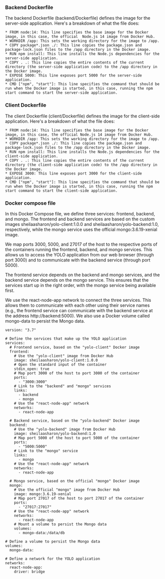 ### Backend Dockerfile
The backend Dockerfile (backend/Dockerfile) defines the image for the server-side application. Here's a breakdown of what the file does:
```
* FROM node:14: This line specifies the base image for the Docker image, in this case, the official  Node.js 14 image from Docker Hub.
* WORKDIR /app: This sets the working directory for the image to /app.
* COPY package*.json ./: This line copies the package.json and package-lock.json files to the /app directory in the Docker image.
* RUN npm install: This line installs the Node.js dependencies for the server-side application.
* COPY . .: This line copies the entire contents of the current directory (the server-side application code) to the /app directory in the Docker image.
* EXPOSE 5000: This line exposes port 5000 for the server-side application.
* CMD ["npm", "start"]: This line specifies the command that should be run when the Docker image is started, in this case, running the npm start command to start the server-side application.
```
### Client Dockerfile
The client Dockerfile (client/Dockerfile) defines the image for the client-side application. Here's a breakdown of what the file does:
```
* FROM node:14: This line specifies the base image for the Docker image, in this case, the official Node.js 14 image from Docker Hub.
* WORKDIR /app: This sets the working directory for the image to /app.
* COPY package*.json ./: This line copies the package.json and package-lock.json files to the /app directory in the Docker image.
* RUN npm install: This line installs the Node.js dependencies for the client-side application.
* COPY . .: This line copies the entire contents of the current directory (the client-side application code) to the /app directory in the Docker image.
* EXPOSE 3000: This line exposes port 3000 for the client-side application.
* CMD ["npm", "start"]: This line specifies the command that should be run when the Docker image is started, in this case, running the npm start command to start the client-side application.

```

### Docker compose file
In this Docker Compose file, we define three services: frontend, backend, and mongo. The frontend and backend services are based on the custom images sheilaasharon/yolo-client:1.0.0 and sheilaasharon/yolo-backend:1.0, respectively, while the mongo service uses the official mongo:3.6.19-xenial image.

We map ports 3000, 5000, and 27017 of the host to the respective ports of the containers running the frontend, backend, and mongo services. This allows us to access the YOLO application from our web browser (through port 3000) and to communicate with the backend service (through port 5000).

The frontend service depends on the backend and mongo services, and the backend service depends on the mongo service. This ensures that the services start up in the right order, with the mongo service being available first.

We use the react-node-app network to connect the three services. This allows them to communicate with each other using their service names (e.g., the frontend service can communicate with the backend service at the address http://backend:5000). We also use a Docker volume called mongo-data to persist the Mongo data.

```
version: "3.7"

# Define the services that make up the YOLO application
services:
  # Frontend service, based on the "yolo-client" Docker image
  frontend:
    # Use the "yolo-client" image from Docker Hub
    image: sheilaasharon/yolo-client:1.0.0
    # Open the standard input of the container
    stdin_open: true
    # Map port 3000 of the host to port 3000 of the container
    ports:
      - "3000:3000"
    # Link to the "backend" and "mongo" services
    links:
      - backend
      - mongo
    # Use the "react-node-app" network
    networks:
      - react-node-app

  # Backend service, based on the "yolo-backend" Docker image
  backend:
    # Use the "yolo-backend" image from Docker Hub
    image: sheilaasharon/yolo-backend:1.0
    # Map port 5000 of the host to port 5000 of the container
    ports:
      - "5000:5000"
    # Link to the "mongo" service
    links:
      - mongo
    # Use the "react-node-app" network
    networks:
      - react-node-app

  # Mongo service, based on the official "mongo" Docker image
  mongo:
    # Use the official "mongo" image from Docker Hub
    image: mongo:3.6.19-xenial
    # Map port 27017 of the host to port 27017 of the container
    ports:
      - "27017:27017"
    # Use the "react-node-app" network
    networks:
      - react-node-app
    # Mount a volume to persist the Mongo data
    volumes:
      - mongo-data:/data/db

# Define a volume to persist the Mongo data
volumes:
  mongo-data:

# Define a network for the YOLO application
networks:
  react-node-app:
    driver: bridge

```